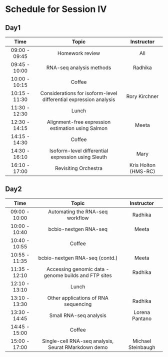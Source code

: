 # Schedule for Session IV

## Day1

| Time |  Topic  | Instructor |
|:-----------:|:----------:|:--------:|
| 09:00 - 09:45 | Homework review | All |
| 09:45 - 10:00 | RNA-seq analysis methods | Radhika |
| 10:00 - 10:15 | Coffee | |
| 10:15 - 11:30 | Considerations for isoform-level differential expression analysis | Rory Kirchner |
| 11:30 - 12:30 | Lunch | |
| 12:30 - 14:15 | Alignment-free expression estimation using Salmon | Meeta |
| 14:15 - 14:30 | Coffee |  |
| 14:30 - 16:10 | Isoform-level differential expression using Sleuth | Mary |
| 16:10 - 17:00 | Revisiting Orchestra | Kris Holton (HMS-RC) |

## Day2

| Time |  Topic  | Instructor |
|:-----------:|:----------:|:--------:|
| 09:00 - 10:00 | Automating the RNA-seq workflow | Radhika |
| 10:00 - 10:40 | bcbio-nextgen RNA-seq | Meeta |
| 10:40 - 10:55 | Coffee | |
| 10:55 - 11:35 | bcbio-nextgen RNA-seq (contd.) | Meeta |
| 11:35 - 12:10 | Accessing genomic data - genome builds and FTP sites | Radhika |
| 12:10 - 13:10 | Lunch | |
| 13:10 - 13:30 | Other applications of RNA sequencing  | Radhika |
| 13:30 - 14:45 | Small RNA-seq analysis | Lorena Pantano |
| 14:45 - 15:00 | Coffee | |
| 15:00 - 17:00 | Single-cell RNA-seq analysis, Seurat RMarkdown demo | Michael Steinbaugh |
